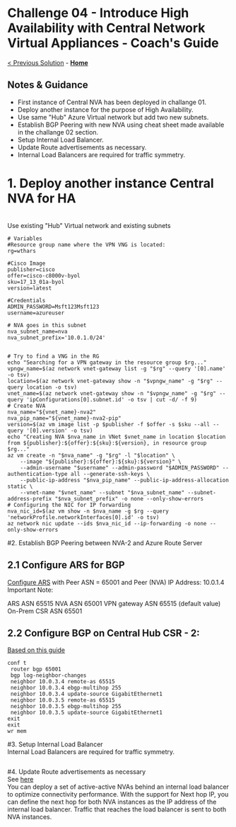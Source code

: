 # Challenge 04 - Introduce High Availability with Central Network Virtual Appliances - Coach's Guide 

[< Previous Solution](./Solution-03.md) - **[Home](./README.md)**
           
## Notes & Guidance

- First instance of Central NVA has been deployed in challange 01. 
- Deploy another instance for the purpose of High Availability.
- Use same "Hub" Azure Virtual network but add two new subnets.
- Establish BGP Peering with new NVA using cheat sheet made available in the challange 02 section.
- Setup Internal Load Balancer.
- Update Route advertisements as necessary. 
- Internal Load Balancers are required for traffic symmetry.

# 1. Deploy another instance Central NVA for HA
</br>Use existing "Hub" Virtual network and existing subnets
```
# Variables
#Resource group name where the VPN VNG is located:
rg=wthars

#Cisco Image
publisher=cisco
offer=cisco-c8000v-byol
sku=17_13_01a-byol
version=latest

#Credentials
ADMIN_PASSWORD=Msft123Msft123
username=azureuser

# NVA goes in this subnet 
nva_subnet_name=nva
nva_subnet_prefix='10.0.1.0/24'


# Try to find a VNG in the RG
echo "Searching for a VPN gateway in the resource group $rg..."
vpngw_name=$(az network vnet-gateway list -g "$rg" --query '[0].name' -o tsv)
location=$(az network vnet-gateway show -n "$vpngw_name" -g "$rg" --query location -o tsv)
vnet_name=$(az network vnet-gateway show -n "$vpngw_name" -g "$rg" --query 'ipConfigurations[0].subnet.id' -o tsv | cut -d/ -f 9)
# Create NVA
nva_name="${vnet_name}-nva2"
nva_pip_name="${vnet_name}-nva2-pip"
version=$(az vm image list -p $publisher -f $offer -s $sku --all --query '[0].version' -o tsv)
echo "Creating NVA $nva_name in VNet $vnet_name in location $location from ${publisher}:${offer}:${sku}:${version}, in resource group $rg..."
az vm create -n "$nva_name" -g "$rg" -l "$location" \
    --image "${publisher}:${offer}:${sku}:${version}" \
    --admin-username "$username" --admin-password "$ADMIN_PASSWORD" --authentication-type all --generate-ssh-keys \
    --public-ip-address "$nva_pip_name" --public-ip-address-allocation static \
    --vnet-name "$vnet_name" --subnet "$nva_subnet_name" --subnet-address-prefix "$nva_subnet_prefix" -o none --only-show-errors
# Configuring the NIC for IP forwarding
nva_nic_id=$(az vm show -n $nva_name -g $rg --query 'networkProfile.networkInterfaces[0].id' -o tsv)
az network nic update --ids $nva_nic_id --ip-forwarding -o none --only-show-errors
```
#2. Establish BGP Peering between NVA-2 and Azure Route Server
## 2.1 Configure ARS for BGP
[Configure ARS](https://learn.microsoft.com/en-us/azure/route-server/quickstart-configure-route-server-portal#set-up-peering-with-nva) with Peer ASN = 65001 and Peer (NVA) IP Address: 10.0.1.4
Important Note:

ARS ASN 65515
NVA ASN 65001
VPN gateway ASN 65515 (default value)
On-Prem CSR ASN 65501

## 2.2 Configure BGP on Central Hub CSR - 2:
[Based on this guide](https://github.com/sada-kubsad/WhatTheHack/blob/master/057-AzureRouteServer/Student/Resources/whatthehackcentralnvachallenge2.md#sample-deployment-script)
```
conf t
 router bgp 65001
 bgp log-neighbor-changes
 neighbor 10.0.3.4 remote-as 65515
 neighbor 10.0.3.4 ebgp-multihop 255
 neighbor 10.0.3.4 update-source GigabitEthernet1
 neighbor 10.0.3.5 remote-as 65515
 neighbor 10.0.3.5 ebgp-multihop 255
 neighbor 10.0.3.5 update-source GigabitEthernet1
exit
exit
wr mem
```
#3. Setup Internal Load Balancer
</br>Internal Load Balancers are required for traffic symmetry.
```
```
#4. Update Route advertisements as necessary
</br>See [here](https://learn.microsoft.com/en-us/azure/route-server/next-hop-ip#active-active-nva-connectivity)
</br>You can deploy a set of active-active NVAs behind an internal load balancer to optimize connectivity performance. With the support for Next hop IP, you can define the next hop for both NVA instances as the IP address of the internal load balancer. Traffic that reaches the load balancer is sent to both NVA instances.
```
```
